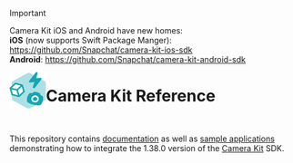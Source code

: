 > [!IMPORTANT]  
> Camera Kit iOS and Android have new homes:   
> **iOS** (now supports Swift Package Manger): https://github.com/Snapchat/camera-kit-ios-sdk  
> **Android**: https://github.com/Snapchat/camera-kit-android-sdk

<img align="left" width="64" height="64" src="docs/camerakit_icon.svg">

# Camera Kit Reference

</br>

This repository contains [documentation](./docs) as well as [sample applications](./samples) demonstrating how to integrate the 1.38.0 version of the [Camera Kit](https://kit.snapchat.com/camera-kit) SDK.
